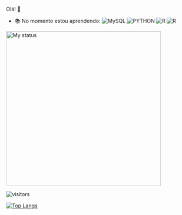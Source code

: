 Olá!  👋

- 📚 No momento estou aprendendo:
 ![MySQL](https://img.shields.io/badge/-MySQL-034959?style=flat-square&logo=mysql&logoColor=white) ![PYTHON](https://img.shields.io/badge/-Python-034959?style=flat-square&logo=python&logoColor=white) ![R](https://img.shields.io/badge/-R-034959?style=flat-square&logo=R&logoColor=white) ![R](https://img.shields.io/badge/-VScode-034959?style=flat-square&logo=visual-studio&logoColor=white)       

<img title="My status" heigth="320" width="420" src="https://github-readme-stats.vercel.app/api?username=LarissaDepa&hide=issues&count_private=true&icon_color=034959&title_color=012E40&bg_color=f2f2f2f2f2&show_icons=true)"/> 

![visitors](https://visitor-badge.glitch.me/badge?page_id=LarissaDepa.LarissaDepa)



[![Top Langs](https://github-readme-stats.vercel.app/api/top-langs/?username=LarissaDepa&layout=compact)](https://github.com/anuraghazra/github-readme-stats)
